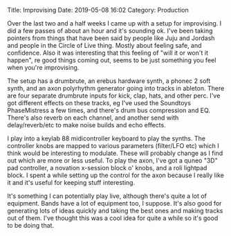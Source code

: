 Title: Improvising
Date: 2019-05-08 16:02
Category: Production

Over the last two and a half weeks I came up with a setup for improvising. I
did a few passes of about an hour and it's sounding ok. I've been taking
pointers from things that have been said by people like Juju and Jordash and
people in the Circle of Live thing. Mostly about feeling safe, and confidence.
Also it was interesting that this feeling of "will it or won't it happen", re
good things coming out, seems to be just something you feel when you're
improvising.

The setup has a drumbrute, an erebus hardware synth, a phonec 2 soft synth, and
an axon polyrhythm generator going into tracks in ableton. There are four
separate drumbrute inputs for kick, clap, hats, and other perc. I've got
different effects on these tracks, eg I've used the Soundtoys PhaseMistress a
few times, and there's drum bus compression and EQ. There's also reverb on each
channel, and another send with delay/reverb/etc to make noise builds and echo
effects.

I play into a keylab 88 midicontroller keyboard to play the synths. The
controller knobs are mapped to various parameters (filter/LFO etc) which I
think would be interesting to modulate. These will probably change as I find
out which are more or less useful. To play the axon, I've got a quneo "3D" pad
controller, a novation x-session block o' knobs, and a roli lightpad block. I
spent a while setting up the control for the axon because I really like it and it's
useful for keeping stuff interesting.

It's something I can potentially play live, although there's quite a lot of
equipment. Bands have a lot of equipment too, I suppose. It's also good for
generating lots of ideas quickly and taking the best ones and making tracks out
of them. I've thought this was a cool idea for quite a while so it's good to be
doing that.
